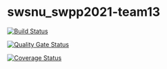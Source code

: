 # swsnu_swpp2021-team13

[![Build Status](https://travis-ci.com/swsnu/swpp2021-team13.svg?branch=main)](https://travis-ci.com/swsnu/swpp2021-team13)

[![Quality Gate Status](https://sonarcloud.io/api/project_badges/measure?project=swsnu_swpp2021-team13&metric=alert_status)](https://sonarcloud.io/dashboard?id=swsnu_swpp2021-team13)

[![Coverage Status](https://coveralls.io/repos/github/swsnu/swpp2021-team13/badge.svg?branch=main)](https://coveralls.io/github/swsnu/swpp2021-team13?branch=main)
